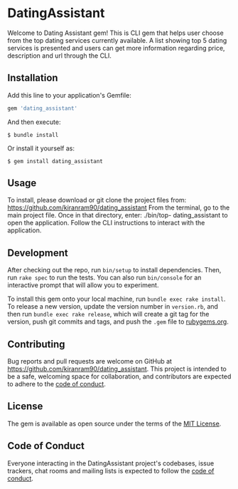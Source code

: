 # DatingAssistant

Welcome to Dating Assistant gem! This is CLI gem that helps user choose from the top dating services currently available. A list showing top 5 dating services is presented and users can get more information regarding price, description and url through the CLI.

## Installation

Add this line to your application's Gemfile:

```ruby
gem 'dating_assistant'
```

And then execute:

    $ bundle install

Or install it yourself as:

    $ gem install dating_assistant

## Usage

To install, please download or git clone the project files from: https://github.com/kiranram90/dating_assistant From the terminal, go to the main project file. Once in that directory, enter: ./bin/top- dating_assistant to open the application. Follow the CLI instructions to interact with the application.

## Development

After checking out the repo, run `bin/setup` to install dependencies. Then, run `rake spec` to run the tests. You can also run `bin/console` for an interactive prompt that will allow you to experiment.

To install this gem onto your local machine, run `bundle exec rake install`. To release a new version, update the version number in `version.rb`, and then run `bundle exec rake release`, which will create a git tag for the version, push git commits and tags, and push the `.gem` file to [rubygems.org](https://rubygems.org).

## Contributing

Bug reports and pull requests are welcome on GitHub at https://github.com/kiranram90/dating_assistant. This project is intended to be a safe, welcoming space for collaboration, and contributors are expected to adhere to the [code of conduct](https://github.com/kiranram90/dating_assistant/blob/master/CODE_OF_CONDUCT.md).


## License

The gem is available as open source under the terms of the [MIT License](https://opensource.org/licenses/MIT).

## Code of Conduct

Everyone interacting in the DatingAssistant project's codebases, issue trackers, chat rooms and mailing lists is expected to follow the [code of conduct](https://github.com/kiranram90/dating_assistant/blob/master/CODE_OF_CONDUCT.md).

